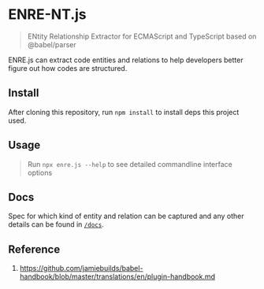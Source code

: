 # ENRE-NT.js
> ENtity Relationship Extractor for ECMAScript and TypeScript based on @babel/parser

ENRE.js can extract code entities and relations to help 
developers better figure out how codes are structured.

## Install

After cloning this repository, run `npm install` to install deps this project used.

## Usage

> Run `npx enre.js --help` to see detailed commandline 
> interface options

## Docs

Spec for which kind of entity and relation can be captured 
and any other details can be found in 
[`/docs`](docs/index.md).

## Reference
1. https://github.com/jamiebuilds/babel-handbook/blob/master/translations/en/plugin-handbook.md
